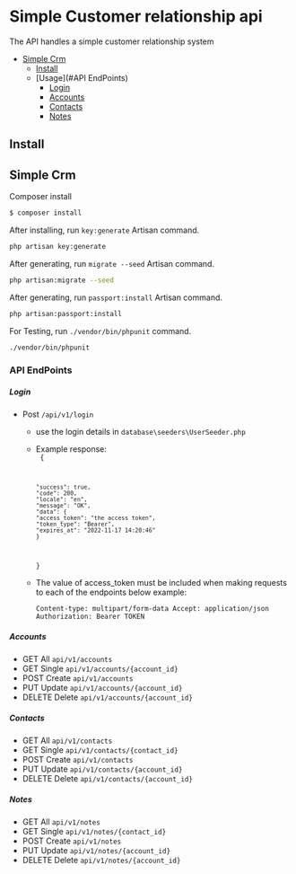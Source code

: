 # Simple Customer relationship api

The API handles a simple customer relationship system

- [Simple Crm](#simple-crm)
    - [Install](#install)
    - [Usage](#API EndPoints)
        - [Login](#Login)
        - [Accounts](#Accounts)
        - [Contacts](#Contacts)
        - [Notes](#Notes)

## Install

## Simple Crm

Composer install

``` bash
$ composer install
```

After installing, run `key:generate` Artisan command.

``` bash
php artisan key:generate
```

After generating, run `migrate --seed` Artisan command.

``` bash
php artisan:migrate --seed
```

After generating, run `passport:install` Artisan command.

``` bash
php artisan:passport:install
```

For Testing, run `./vendor/bin/phpunit`  command.

``` bash
./vendor/bin/phpunit
```

### API EndPoints
##### Login
* Post `/api/v1/login`
  - use the login details in `database\seeders\UserSeeder.php`
  - Example response:  
    <code>
    {
    
        "success": true,
        "code": 200,
        "locale": "en",
        "message": "OK",
        "data": {
        "access_token": "the access token",
        "token_type": "Bearer",
        "expires_at": "2022-11-17 14:20:46"
        }
    }
    </code>
  - The value of access_token must be included when making requests to each of the endpoints below example:
    
    `
    Content-type: multipart/form-data
    Accept: application/json
    Authorization: Bearer TOKEN
    `

##### Accounts
* GET All `api/v1/accounts`
* GET Single `api/v1/accounts/{account_id}`  
* POST Create `api/v1/accounts`
* PUT Update `api/v1/accounts/{account_id}`
* DELETE Delete `api/v1/accounts/{account_id}`

##### Contacts
* GET All `api/v1/contacts`
* GET Single `api/v1/contacts/{contact_id}`
* POST Create `api/v1/contacts`
* PUT Update `api/v1/contacts/{account_id}`
* DELETE Delete `api/v1/contacts/{account_id}`

##### Notes
* GET All `api/v1/notes`
* GET Single `api/v1/notes/{contact_id}`
* POST Create `api/v1/notes`
* PUT Update `api/v1/notes/{account_id}`
* DELETE Delete `api/v1/notes/{account_id}`
